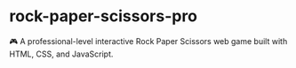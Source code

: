 # rock-paper-scissors-pro
🎮 A professional-level interactive Rock Paper Scissors web game built with HTML, CSS, and JavaScript. 

